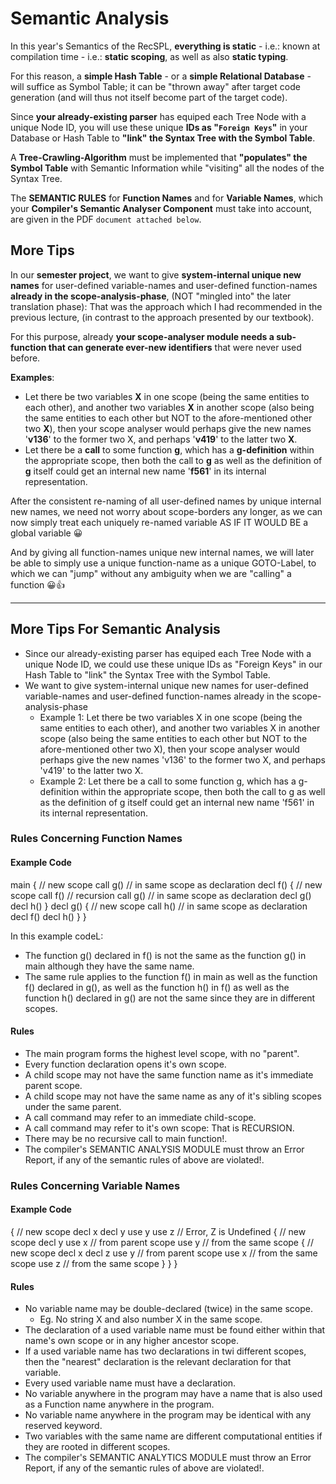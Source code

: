 # Semantic Analysis

In this year's Semantics of the RecSPL, **everything is static** - i.e.: known at compilation time - i.e.: **static scoping**, as well as also **static typing**.

For this reason, a **simple Hash Table** - or a **simple Relational Database** - will suffice as Symbol Table; it can be "thrown away" after target code generation (and will thus not itself become part of the target code).

Since **your already-existing parser** has equiped each Tree Node with a unique Node ID, you will use these unique **IDs as "`Foreign Keys`"** in your Database or Hash Table to **"link" the Syntax Tree with the Symbol Table**.

A **Tree-Crawling-Algorithm** must be implemented that **"populates" the Symbol Table** with Semantic Information while "visiting" all the nodes of the Syntax Tree.

The **SEMANTIC RULES** for **Function Names** and for **Variable Names**, which your **Compiler's Semantic Analyser Component** must take into account, are given in the PDF `document attached below`.

## More Tips

In our **semester project**, we want to give **system-internal unique new names** for user-defined variable-names and user-defined function-names **already in the scope-analysis-phase**, (NOT "mingled into" the later translation phase): That was the approach which I had recommended in the previous lecture, (in contrast to the approach presented by our textbook).

For this purpose, already **your scope-analyser module needs a sub-function that can generate ever-new identifiers** that were never used before.

**Examples**:

- Let there be two variables **X** in one scope (being the same entities to each other), and another two variables **X** in another scope (also being the same entities to each other but NOT to the afore-mentioned other two **X**), then your scope analyser would perhaps give the new names '**v136**' to the former two X, and perhaps '**v419**' to the latter two **X**.
- Let there be a **call** to some function **g**, which has a **g-definition** within the appropriate scope, then both the call to **g** as well as the definition of **g** itself could get an internal new name '**f561**' in its internal representation.

After the consistent re-naming of all user-defined names by unique internal new names, we need not worry about scope-borders any longer, as we can now simply treat each uniquely re-named variable AS IF IT WOULD BE a global variable 😀

And by giving all function-names unique new internal names, we will later be able to simply use a unique function-name as a unique GOTO-Label, to which we can "jump" without any ambiguity when we are "calling" a function 😀👍

---

## More Tips For Semantic Analysis

- Since our already-existing parser has equiped each Tree Node with a unique Node ID, we could use these unique IDs as "Foreign Keys" in our Hash Table to "link" the Syntax Tree with the Symbol Table.
- We want to give system-internal unique new names for user-defined variable-names and user-defined function-names already in the scope-analysis-phase
  - Example 1: Let there be two variables X in one scope (being the same entities to each other), and another two variables X in another scope (also being the same entities to each other but NOT to the afore-mentioned other two X), then your scope analyser would perhaps give the new names 'v136' to the former two X, and perhaps 'v419' to the latter two X.
  - Example 2: Let there be a call to some function g, which has a g-definition within the appropriate scope, then both the call to g as well as the definition of g itself could get an internal new name 'f561' in its internal representation.

### Rules Concerning Function Names

#### Example Code

main {
    // new scope
    call g() // in same scope as declaration
    decl f() {
        // new scope
        call f() // recursion
        call g() // in same scope as declaration
        decl g()
        decl h()
    }
    decl g() {
        // new scope
        call h() // in same scope as declaration
        decl f()
        decl h()
    }
}

In this example codeL:

- The function g() declared in f() is not the same as the function g() in main although they have the same name.
- The same rule applies to the function f() in main as well as the function f() declared in g(), as well as the function h() in f() as well as the function h() declared in g() are not the same since they are in different scopes.

#### Rules

- The main program forms the highest level scope, with no "parent".
- Every function declaration opens it's own scope.
- A child scope may not have the same function name as it's immediate parent scope.
- A child scope may not have the same name as any of it's sibling scopes under the same parent.
- A call command may refer to an immediate child-scope.
- A call command may refer to it's own scope: That is RECURSION.
- There may be no recursive call to main function!.
- The compiler's SEMANTIC ANALYSIS MODULE must throw an Error Report, if any of the semantic rules of above are violated!.

### Rules Concerning Variable Names

#### Example Code

{
    // new scope
    decl x
    decl y
    use y
    use z // Error, Z is Undefined
    {
        // new scope
        decl y
        use x // from parent scope
        use y // from the same scope
        {
            // new scope
            decl x
            decl z
            use y // from parent scope
            use x // from the same scope
            use z // from the same scope
        }
    }
}

#### Rules

- No variable name may be double-declared (twice) in the same scope.
    - Eg. No string X and also number X in the same scope.
- The declaration of a used variable name must be found either within that name's own scope or in any higher ancestor scope.
- If a used variable name has two declarations in twi different scopes, then the "nearest" declaration is the relevant declaration for that variable.
- Every used variable name must have a declaration.
- No variable anywhere in the program may have a name that is also used as a Function name anywhere in the program.
- No variable name anywhere in the program may be identical with any reserved keyword.
- Two variables with the same name are different computational entities if they are rooted in different scopes.
- The compiler's SEMANTIC ANALYTICS MODULE must throw an Error Report, if any of the semantic rules of above are violated!.
